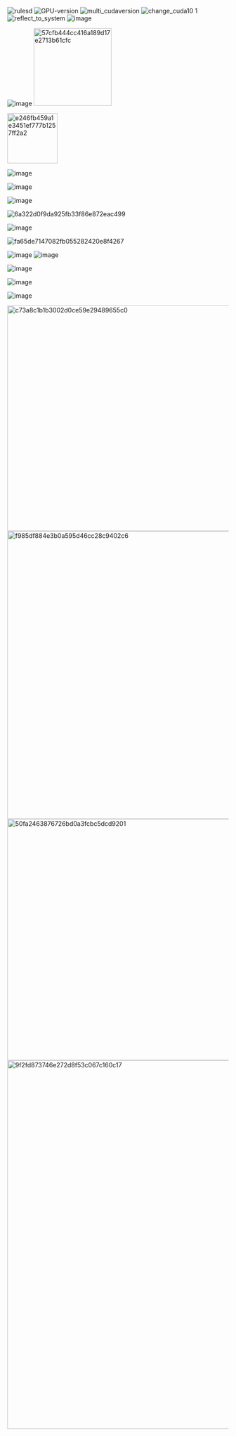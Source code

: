 
![rulesd](https://user-images.githubusercontent.com/50350039/160168816-1149a37f-00e9-48ae-9e1b-4bbc0041300d.png)
![GPU-version](https://user-images.githubusercontent.com/50350039/160253215-512a8396-8678-4abd-818a-4fdd62eb99f8.png)
![multi_cudaversion](https://user-images.githubusercontent.com/50350039/160575024-618c67eb-d7e5-4be9-96ba-15bb3eb5ff57.png)
![change_cuda10 1](https://user-images.githubusercontent.com/50350039/160576562-a203801d-b05e-42d9-a4b8-94590d4c3adb.png)
![reflect_to_system](https://user-images.githubusercontent.com/50350039/160577026-1f3b4a8b-9806-4678-8cf2-f0ffc3194d22.png)
![image](https://user-images.githubusercontent.com/50350039/161362650-91817d06-7d99-4707-ba18-508f5b7316bd.png)

![image](https://user-images.githubusercontent.com/50350039/161362749-d9b79248-32bd-4db5-9314-a67f443764d1.png)
<img width="177" alt="57cfb444cc416a189d17e2713b61cfc" src="https://user-images.githubusercontent.com/50350039/161362782-37d5c12e-4461-49b2-9ff1-59d91091525b.png">

<img width="114" alt="e246fb459a1e3451ef777b1257ff2a2" src="https://user-images.githubusercontent.com/50350039/161362809-e8826902-3991-4021-a811-3688fe1fed45.png">

![image](https://user-images.githubusercontent.com/50350039/161362843-387785e6-9cb1-4607-a8ee-e1d769534cc4.png)

![image](https://user-images.githubusercontent.com/50350039/161754141-dafdb901-1348-4daf-a0f8-eda62b010968.png)

![image](https://user-images.githubusercontent.com/50350039/161754732-b75cbb53-e0b7-45ed-92fe-44a7539e5196.png)

![6a322d0f9da925fb33f86e872eac499](https://user-images.githubusercontent.com/50350039/161755429-20461efa-18d1-42d2-8f92-dbfdc928e72e.jpg)

![image](https://user-images.githubusercontent.com/50350039/161756094-e8c8ef6e-c777-47ee-9308-122b63e5aeb7.png)

![fa65de7147082fb055282420e8f4267](https://user-images.githubusercontent.com/50350039/161756173-1552c04f-8ea0-4822-b691-b935642bf12f.jpg)

![image](https://user-images.githubusercontent.com/50350039/161756701-53c92295-ce9e-4628-ae28-56b58d3fb734.png)
![image](https://user-images.githubusercontent.com/50350039/161756855-ec73ddc8-10c6-4638-a2f7-e4fef734ace7.png)

![image](https://user-images.githubusercontent.com/50350039/161757384-dd3bee85-5b18-4468-9122-88f4cb0af827.png)

![image](https://user-images.githubusercontent.com/50350039/161758127-e60f948e-6f37-437d-9972-683239137d01.png)

![image](https://user-images.githubusercontent.com/50350039/161758540-799fe830-d74d-4226-8336-71838f07ebe8.png)

<img width="514" alt="c73a8c1b1b3002d0ce59e29489655c0" src="https://user-images.githubusercontent.com/50350039/161758915-57e8963b-7bd0-44e3-827b-5682e24bae55.png">

<img width="656" alt="f985df884e3b0a595d46cc28c9402c6" src="https://user-images.githubusercontent.com/50350039/161759065-591da888-8d8a-4ae0-805a-effd81d68156.png">


<img width="550" alt="50fa2463876726bd0a3fcbc5dcd9201" src="https://user-images.githubusercontent.com/50350039/161759163-83f744e5-9174-4383-9834-a97c96541ec7.png">

<img width="840" alt="9f2fd873746e272d8f53c067c160c17" src="https://user-images.githubusercontent.com/50350039/161759889-90e0a1bd-9bc2-4c88-831a-7be2bede7d86.png">

















